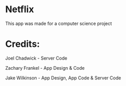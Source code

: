 # Netflix
This app was made for a computer science project

# Credits:
Joel Chadwick - Server Code

Zachary Frankel - App Design & Code

Jake Wilkinson - App Design, App Code & Server Code
